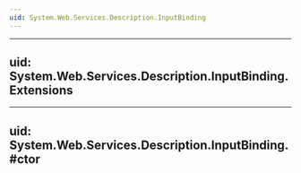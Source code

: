 ```yaml
---
uid: System.Web.Services.Description.InputBinding
---
```


---
uid: System.Web.Services.Description.InputBinding.Extensions
---

---
uid: System.Web.Services.Description.InputBinding.#ctor
---
